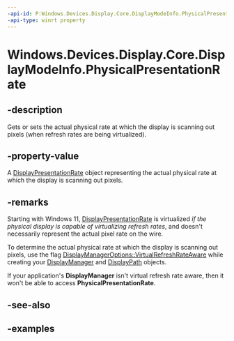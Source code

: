 ```yaml
---
-api-id: P:Windows.Devices.Display.Core.DisplayModeInfo.PhysicalPresentationRate
-api-type: winrt property
---
```


# Windows.Devices.Display.Core.DisplayModeInfo.PhysicalPresentationRate

<!--
public Windows.Devices.Display.Core.DisplayPresentationRate PhysicalPresentationRate { get; }
-->

## -description

Gets or sets the actual physical rate at which the display is scanning out pixels (when refresh rates are being virtualized).

## -property-value

A [DisplayPresentationRate](displaypresentationrate.md) object representing the actual physical rate at which the display is scanning out pixels.

## -remarks

Starting with Windows 11, [DisplayPresentationRate](displaypresentationrate.md) is virtualized *if the physical display is capable of virtualizing refresh rates*, and doesn't necessarily represent the actual pixel rate on the wire.

To determine the actual physical rate at which the display is scanning out pixels, use the flag [DisplayManagerOptions::VirtualRefreshRateAware](displaymanageroptions.md) while creating your [DisplayManager](displaymanager.md) and [DisplayPath](displaypath.md) objects.

If your application's **DisplayManager** isn't virtual refresh rate aware, then it won't be able to access **PhysicalPresentationRate**.

## -see-also

## -examples
